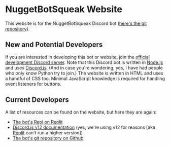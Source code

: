 # NuggetBotSqueak Website

This website is for the NuggetBotSqueak Discord bot ([here's the git repository](https://github.com/potatoland4492/NuggetBotSqueak)).

## New and Potential Developers

If you are interested in developing this bot or website, join the [official development Discord server](https://discord.gg/invite/6DSKgJXtFH). Note that this Discord bot is written in [Node.js](https://nodejs.org) and uses [Discord.js](https://discord.js.org). (And in case you're wondering, yes, I have had people who only know Python try to join.) The website is written in HTML and uses a handful of CSS too. Minimal JavaScript knowledge is required for handling event listeners for buttons.

## Current Developers

A list of resources can be found on the website, but here they are again:

- [The bot's Repl on Replit](https://replit.com/@akhilpil0308/NuggetBotSqueak#index.js)
- [Discord.js v12 documentation](https://discord.js.org/#/docs/main/v12/general/welcome) (yes, we're using v12 for reasons [aka [Replit](https://replit.com) can't run a higher version])
- [The bot's git repository on Github](https://github.com/potatoland4492/NuggetBotSqueak)
